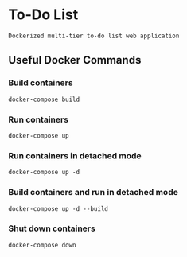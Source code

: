 # To-Do List
`Dockerized multi-tier to-do list web application`

## Useful Docker Commands

### Build containers
`docker-compose build`

### Run containers
`docker-compose up` 

### Run containers in detached mode 
`docker-compose up -d`

### Build containers and run in detached mode
`docker-compose up -d --build`

### Shut down containers
`docker-compose down`

